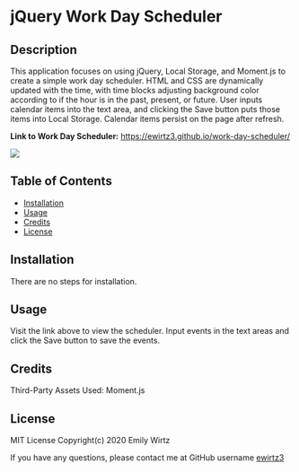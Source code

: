 # jQuery Work Day Scheduler

## Description

This application focuses on using jQuery, Local Storage, and Moment.js to create a simple work day scheduler. HTML and CSS are dynamically updated with the time, with time blocks adjusting background color according to if the hour is in the past, present, or future. User inputs calendar items into the text area, and clicking the Save button puts those items into Local Storage. Calendar items persist on the page after refresh.

**Link to Work Day Scheduler:** https://ewirtz3.github.io/work-day-scheduler/

<img src="https://img.shields.io/github/last-commit/ewirtz3/work-day-scheduler?style=for-the-badge"/>

## Table of Contents

- [Installation](#installation)
- [Usage](#usage)
- [Credits](#credits)
- [License](#license)

## Installation

There are no steps for installation.

## Usage

Visit the link above to view the scheduler. Input events in the text areas and click the Save button to save the events.

## Credits

Third-Party Assets Used: Moment.js

## License

MIT License Copyright(c) 2020 Emily Wirtz

If you have any questions, please contact me at GitHub username <a href="https://github.com/ewirtz3">ewirtz3</a>
